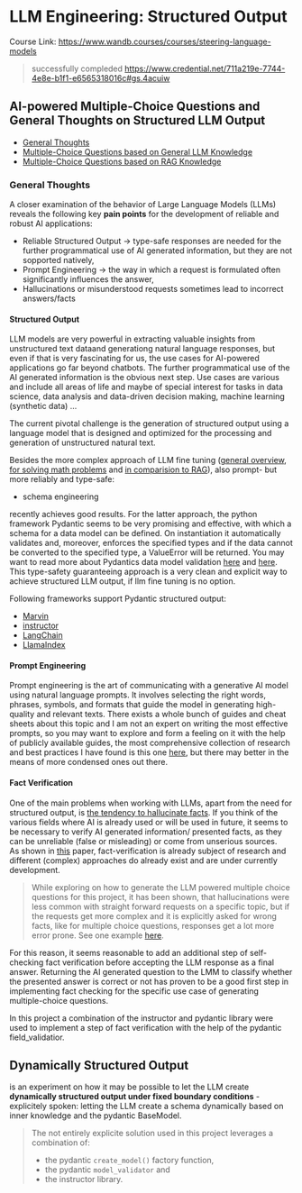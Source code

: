 
# LLM Engineering: Structured Output
Course Link: https://www.wandb.courses/courses/steering-language-models

>successfully compleded
https://www.credential.net/711a219e-7744-4e8e-b1f1-e6565318016c#gs.4acuiw
## AI-powered Multiple-Choice Questions and General Thoughts on Structured LLM Output 
- [General Thoughts](#general-thoughts)
- [Multiple-Choice Questions based on General LLM Knowledge](./marvin_quizz.ipynb)
- [Multiple-Choice Questions based on RAG Knowledge](#rag-based-knowlege-base)

### General Thoughts
A closer examination of the behavior of Large Language Models (LLMs) reveals the following key **pain points** for the development of reliable and robust AI applications:
- Reliable Structured Output -> type-safe responses are needed for the further programmatical use of AI generated information, but they are not sopported natively,
- Prompt Engineering -> the way in which a request is formulated often significantly influences the answer,  
- Hallucinations or misunderstood requests sometimes lead to incorrect answers/facts 

#### Structured Output
LLM models are very powerful in extracting valuable insights from unstructured text dataand generationg natural language responses, but even if that is very fascinating for us, the use cases for AI-powered applications go far beyond chatbots. The further programmatical use of the AI generated information is the obvious next step. Use cases are various and include all areas of life and maybe of special interest for tasks in data science, data analysis and data-driven decision making, machine learning (synthetic data) ...

The current pivotal challenge is the generation of structured output using a language model that is designed and optimized for the processing and generation of unstructured natural text.

Besides the more complex approach of LLM fine tuning ([general overview](https://arxiv.org/pdf/2212.05238.pdf), [for solving math problems](https://arxiv.org/pdf/2310.10047.pdf) and [in comparision to RAG](https://www.deepset.ai/blog/llm-finetuning)), also prompt- but more reliably and type-safe: 
- schema engineering   

recently achieves good results.
For the latter approach, the python framework Pydantic seems to be very promising and effective, with which a schema for a data model can be defined. On instantiation it automatically validates and, moreover, enforces the specified types and if the data cannot be converted to the specified type, a ValueError will be returned. You may want to read more about Pydantics data model validation [here](https://blog.pydantic.dev/blog/2024/01/04/steering-large-language-models-with-pydantic/) and [here](https://docs.pydantic.dev/latest/concepts/models/#tldr).  
This type-safety guaranteeing approach is a very clean and explicit way to achieve structured LLM output, if llm fine tuning is no option.

Following frameworks support Pydantic structured output: 
- [Marvin](https://www.prefect.io/marvin)
- [instructor](https://github.com/jxnl/instructor)
- [LangChain](https://python.langchain.com/docs/modules/model_io/output_parsers/types/pydantic)
- [LlamaIndex](https://docs.llamaindex.ai/en/stable/examples/output_parsing/llm_program.html#initialize-with-pydantic-output-parser)

#### Prompt Engineering
Prompt engineering is the art of communicating with a generative AI model using natural language prompts. It involves selecting the right words, phrases, symbols, and formats that guide the model in generating high-quality and relevant texts. There exists a whole bunch of guides and cheat sheets about this topic and I am not an expert on writing the most effective prompts, so you may want to explore and form a feeling on it with the help of publicly available guides, the most comprehensive collection of research and best practices I have found is this one [here](https://www.promptingguide.ai/introduction/examples), but there may better in the means of more condensed ones out there.

#### Fact Verification
One of the main problems when working with LLMs, apart from the need for structured output, is [the tendency to hallucinate facts](https://arxiv.org/pdf/2202.03629.pdf). If you think of the various fields where AI is already used or will be used in future, it seems to be necessary to verify AI generated information/ presented facts, as they can be unreliable (false or misleading) or come from unserious sources.  
As shown in [this](https://arxiv.org/pdf/2303.08896.pdf?ref=content.whylabs.tds) paper, fact-verification is already subject of research and different (complex) approaches do already exist and are under currently development.  

>While exploring on how to generate the LLM powered multiple choice questions for this project, it has been shown, that hallucinations were less common with straight forward requests on a specific topic, but if the requests get more complex and it is explicitly asked for wrong facts, like for multiple choice questions, responses get a lot more error prone. See one example [here](https://chat.openai.com/share/e9290488-437d-4ea9-9386-cd9a83a44021).  

For this reason, it seems reasonable to add an additional step of self-checking fact verification before accepting the LLM response as a final answer. Returning the AI generated question to the LMM to classify whether the presented answer is correct or not has proven to be a good first step in implementing fact checking for the specific use case of generating multiple-choice questions.  


   

In this project a combination of the instructor and pydantic library were used to implement a step of fact verification with the help of the pydantic field_validatior.


## Dynamically Structured Output

is an experiment on how it may be possible to let the LLM create **dynamically structured output under fixed boundary conditions** - explicitely spoken: letting the LLM create a schema dynamically based on inner knowledge and the pydantic BaseModel.

>The not entirely explicite solution used in this project leverages a combination of:
>- the pydantic `create_model()` factory function, 
>- the pydantic `model_validator` and 
>- the instructor library.